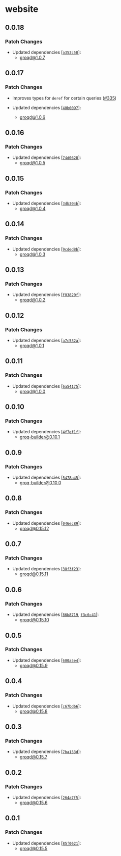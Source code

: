 # website

## 0.0.18

### Patch Changes

- Updated dependencies [[`a353c58`](https://github.com/FormidableLabs/groqd/commit/a353c58d08955e8ad434e549231f1d254789e416)]:
  - groqd@1.0.7

## 0.0.17

### Patch Changes

- Improves types for `deref` for certain queries ([#335](https://github.com/FormidableLabs/groqd/pull/335))

- Updated dependencies [[`40b0097`](https://github.com/FormidableLabs/groqd/commit/40b009740ba324cc00c28c6f94823b9fb014eaf9)]:
  - groqd@1.0.6

## 0.0.16

### Patch Changes

- Updated dependencies [[`74d0628`](https://github.com/FormidableLabs/groqd/commit/74d062876d107fa46ba0df80d1a38ce951103ba3)]:
  - groqd@1.0.5

## 0.0.15

### Patch Changes

- Updated dependencies [[`3db304b`](https://github.com/FormidableLabs/groqd/commit/3db304b1aed9613d1e1a1ea3246f6ce23a0ccbea)]:
  - groqd@1.0.4

## 0.0.14

### Patch Changes

- Updated dependencies [[`9cded8b`](https://github.com/FormidableLabs/groqd/commit/9cded8b324307f3e69f1ea32b5d74e21721c4e8e)]:
  - groqd@1.0.3

## 0.0.13

### Patch Changes

- Updated dependencies [[`f03820f`](https://github.com/FormidableLabs/groqd/commit/f03820f61324f153d9ac10b4d23428c97f1dba05)]:
  - groqd@1.0.2

## 0.0.12

### Patch Changes

- Updated dependencies [[`a7c532a`](https://github.com/FormidableLabs/groqd/commit/a7c532a14ff4e91f26fb0c146c9696ec11f48a8a)]:
  - groqd@1.0.1

## 0.0.11

### Patch Changes

- Updated dependencies [[`6a54175`](https://github.com/FormidableLabs/groqd/commit/6a5417596807581642fa9cd7fc0934fc7ad87db8)]:
  - groqd@1.0.0

## 0.0.10

### Patch Changes

- Updated dependencies [[`4f7ef1f`](https://github.com/FormidableLabs/groqd/commit/4f7ef1fc7a321e2ee4d4306027a8919a7053e038)]:
  - groq-builder@0.10.1

## 0.0.9

### Patch Changes

- Updated dependencies [[`5478a45`](https://github.com/FormidableLabs/groqd/commit/5478a458e0f2c006d487079f82804a6914396bca)]:
  - groq-builder@0.10.0

## 0.0.8

### Patch Changes

- Updated dependencies [[`046ec89`](https://github.com/FormidableLabs/groqd/commit/046ec895bb19ca34ef63838e32d0e4230c61b554)]:
  - groqd@0.15.12

## 0.0.7

### Patch Changes

- Updated dependencies [[`38f3f23`](https://github.com/FormidableLabs/groqd/commit/38f3f233398cf360a4be2f76ec908857946be64c)]:
  - groqd@0.15.11

## 0.0.6

### Patch Changes

- Updated dependencies [[`86b8719`](https://github.com/FormidableLabs/groqd/commit/86b871908d5d2e534c50ba180bf1c6baa489c728), [`f3c6c41`](https://github.com/FormidableLabs/groqd/commit/f3c6c412824ed3f7cf52460569e560b4818d55d5)]:
  - groqd@0.15.10

## 0.0.5

### Patch Changes

- Updated dependencies [[`600a5e4`](https://github.com/FormidableLabs/groqd/commit/600a5e4841a4aeaf919b392ceaad91693c663601)]:
  - groqd@0.15.9

## 0.0.4

### Patch Changes

- Updated dependencies [[`c67bd66`](https://github.com/FormidableLabs/groqd/commit/c67bd66e63b120f85d6f1007220ee56c5f98b606)]:
  - groqd@0.15.8

## 0.0.3

### Patch Changes

- Updated dependencies [[`7ba153d`](https://github.com/FormidableLabs/groqd/commit/7ba153d40b1cac24f443c1715a73af15c97da8dd)]:
  - groqd@0.15.7

## 0.0.2

### Patch Changes

- Updated dependencies [[`264a7f5`](https://github.com/FormidableLabs/groqd/commit/264a7f50afe5cee8434cf3fef03a9600974bbbe2)]:
  - groqd@0.15.6

## 0.0.1

### Patch Changes

- Updated dependencies [[`85f0621`](https://github.com/FormidableLabs/groqd/commit/85f0621332ec7bd0803d67ad06c974d5bf8607c7)]:
  - groqd@0.15.5
